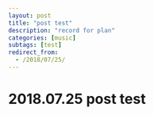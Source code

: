 ```yaml
---
layout: post
title: "post test"
description: "record for plan"
categories: [music]
subtags: [test]
redirect_from:
  - /2018/07/25/
---
```


# 2018.07.25 post test